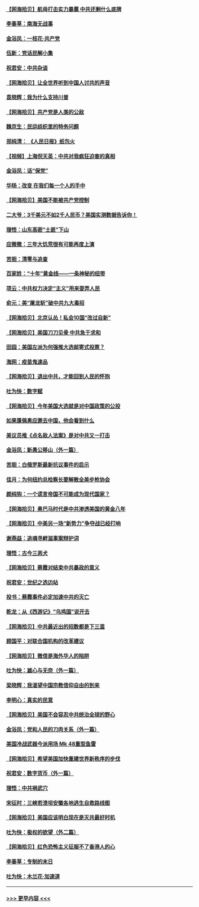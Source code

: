 #### [【网海拾贝】航母打击实力暴露 中共还剩什么底牌](../pages/nsc993/n12371825.md?t=09012202) 
#### [李春草：南海无战事](../pages/nsc993/n12371159.md?t=09012202) 
#### [金浴凤：一枝花·共产党](../pages/nsc993/n12368757.md?t=09012202) 
#### [伍新：党话民解小集](../pages/nsc993/n12366907.md?t=09012202) 
#### [祝君安：中共杂谈](../pages/nsc993/n12366076.md?t=09012202) 
#### [【网海拾贝】让全世界听到中国人讨共的声音](../pages/nsc993/n12365569.md?t=09012202) 
#### [袁晓辉：我为什么支持川普](../pages/nsc993/n12362670.md?t=09012202) 
#### [【网海拾贝】共产党是人类的公敌](../pages/nsc993/n12363182.md?t=09012202) 
#### [魏京生：民运组织里的特务问题](../pages/nsc993/n12363010.md?t=09012202) 
#### [郑纯清： 《人民日报》纸包火](../pages/nsc993/n12362706.md?t=09012202) 
#### [【视频】上海倪天英：中共对我疯狂迫害的真相](../pages/nsc993/n12356341.md?t=09012202) 
#### [金浴凤：话“保党”](../pages/nsc993/n12361867.md?t=09012202) 
#### [华旸：改变 在我们每一个人的手中](../pages/nsc993/n12361774.md?t=09012202) 
#### [【网海拾贝】美国不能被共产党控制](../pages/nsc993/n12360271.md?t=09012202) 
#### [二大爷：3千美元不如2千人民币？美国实测数据告诉你！](../pages/nsc993/n12358563.md?t=09012202) 
#### [理悟：山东高密“土匪”下山](../pages/nsc993/n12358535.md?t=09012202) 
#### [应微微：三年大饥荒很有可能再度上演](../pages/nsc993/n12358523.md?t=09012202) 
#### [苦胆：清零与追查](../pages/nsc993/n12358501.md?t=09012202) 
#### [百家姓：“十年”黄金线——一条神秘的纽带](../pages/nsc993/n12358319.md?t=09012202) 
#### [项云：中共权力决定“主义”用来耍弄人民](../pages/nsc993/n12358172.md?t=09012202) 
#### [俞元：美“屠龙斩”破中共九大毒招](../pages/nsc993/n12357822.md?t=09012202) 
#### [【网海拾贝】北京认怂！私会10国“改过自新”](../pages/nsc993/n12357784.md?t=09012202) 
#### [【网海拾贝】美国刀刀见骨 中共急于求和](../pages/nsc993/n12355511.md?t=09012202) 
#### [田园：美国左派为何强推大选邮寄式投票？](../pages/nsc993/n12352963.md?t=09012202) 
#### [海网：疫苗鬼速品](../pages/nsc993/n12354438.md?t=09012202) 
#### [【网海拾贝】退出中共，才能回到人民的怀抱](../pages/nsc993/n12352634.md?t=09012202) 
#### [吐为快：数字赋](../pages/nsc993/n12352317.md?t=09012202) 
#### [【网海拾贝】今年美国大选就是对中国政策的公投](../pages/nsc993/n12350973.md?t=09012202) 
#### [如果蓬佩奥应邀去中国，他会看到什么](../pages/nsc993/n12350945.md?t=09012202) 
#### [美议员推《点名敌人法案》是对中共又一打击](../pages/nsc993/n12350765.md?t=09012202) 
#### [金浴凤：新愚公移山（外一篇）](../pages/nsc993/n12350253.md?t=09012202) 
#### [苦胆：白俄罗斯最新抗议事件的启示](../pages/nsc993/n12349989.md?t=09012202) 
#### [佳月：为何纽约总检察长要解散全美步枪协会](../pages/nsc993/n12349939.md?t=09012202) 
#### [颜纯钩：一个谎言帝国不可能成为现代国家？](../pages/nsc993/n12349898.md?t=09012202) 
#### [【网海拾贝】奥巴马时代是中共渗透美国的黄金八年](../pages/nsc993/n12349284.md?t=09012202) 
#### [【网海拾贝】中美另一场“新势力”争夺战已经打响](../pages/nsc993/n12346998.md?t=09012202) 
#### [谢燕益：追魂寻衅滋事案辩护词](../pages/nsc993/n12346892.md?t=09012202) 
#### [理悟：古今三恶犬](../pages/nsc993/n12345190.md?t=09012202) 
#### [【网海拾贝】蔡霞对结束中共暴政的意义](../pages/nsc993/n12344263.md?t=09012202) 
#### [祝君安：世纪之选边站](../pages/nsc993/n12342382.md?t=09012202) 
#### [投书：蔡霞事件必定加速中共的灭亡](../pages/nsc993/n12341881.md?t=09012202) 
#### [乾龙：从《西游记》“乌鸡国”说开去](../pages/nsc993/n12341690.md?t=09012202) 
#### [【网海拾贝】中共最近出的招数都是下三滥](../pages/nsc993/n12341593.md?t=09012202) 
#### [顾国平：对联合国机构的改革建议](../pages/nsc993/n12339928.md?t=09012202) 
#### [【网海拾贝】微信是海外华人的陷阱](../pages/nsc993/n12338868.md?t=09012202) 
#### [吐为快：雄心与无奈（外一篇）](../pages/nsc993/n12338132.md?t=09012202) 
#### [梁晓辉：我渴望中国宗教信仰自由的到来](../pages/nsc993/n12336657.md?t=09012202) 
#### [李明心：真实的民意](../pages/nsc993/n12336089.md?t=09012202) 
#### [【网海拾贝】美国不会容忍中共统治全球的野心](../pages/nsc993/n12336063.md?t=09012202) 
#### [金浴凤：党和人民的刀肉关系（外一篇）](../pages/nsc993/n12335834.md?t=09012202) 
#### [美国冷战武器今派用场 Mk 48重型鱼雷](../pages/nsc993/n12335354.md?t=09012202) 
#### [【网海拾贝】希望美国加快重建世界新秩序的步伐](../pages/nsc993/n12334224.md?t=09012202) 
#### [祝君安：数字货币（外一篇）](../pages/nsc993/n12334186.md?t=09012202) 
#### [理悟：中共祸武穴](../pages/nsc993/n12333962.md?t=09012202) 
#### [宋征时：三峡若溃坝安徽各地逃生自救路线图](../pages/nsc993/n12332450.md?t=09012202) 
#### [【网海拾贝】美国应该明白现在是灭共最好时机](../pages/nsc993/n12332313.md?t=09012202) 
#### [吐为快：极权的欲望（外二篇）](../pages/nsc993/n12332089.md?t=09012202) 
#### [【网海拾贝】红色恐怖主义征服不了香港人的心](../pages/nsc993/n12329296.md?t=09012202) 
#### [李春草：专制的末日](../pages/nsc993/n12329079.md?t=09012202) 
#### [吐为快：木兰花‧加速道](../pages/nsc993/n12327366.md?t=09012202) 

----
#### [ >>> 更早内容 <<< ](../indexes/nsc993-earlier.md)
